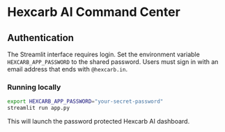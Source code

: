# Hexcarb AI Command Center

## Authentication

The Streamlit interface requires login. Set the environment variable
`HEXCARB_APP_PASSWORD` to the shared password. Users must sign in with an
email address that ends with `@hexcarb.in`.

### Running locally

```bash
export HEXCARB_APP_PASSWORD="your-secret-password"
streamlit run app.py
```

This will launch the password protected Hexcarb AI dashboard.

